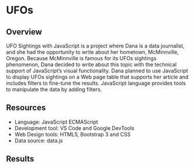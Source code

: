 # UFOs

## Overview
UFO Sightings with JavaScript is a project where Dana is a data journalist, and she had the opportunity to write about her hometown, McMinnville, Oregon. Because McMinnville is famous for its UFOs sightings phenomenon, Dana decided to write about this topic with the technical support of JavaScript’s visual functionality. Dana planned to use JavaScript to display UFOs sightings on a Web page table that supports her article and includes filters to fine-tune the results. JavaScript language provides tools to manipulate the data by adding filters.

## Resources
  - Language: JavaScript ECMAScript
  - Development tool: VS Code and Google DevTools 
  - Web Design tools: HTML5, Bootstrap 3 and CSS
  - Data source: data.js

## Results
